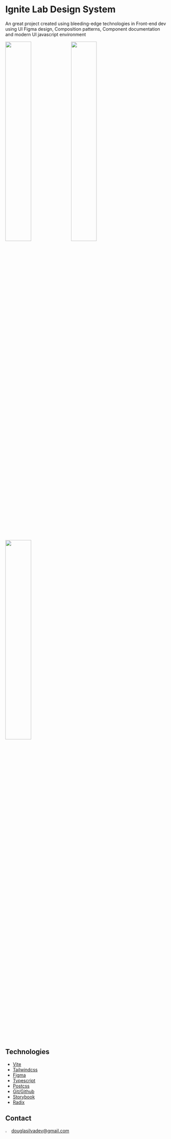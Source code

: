 # Ignite Lab Design System 

An great project created using bleeding-edge technologies in Front-end dev using UI Figma design, Composition patterns, Component documentation and modern UI javascript environment

<div style="align-center">
  <img src="https://i.ibb.co/VNm77Br/ignite-lab-design-system.png" width="40%" />
  <img src="https://i.ibb.co/y5Y2QHR/ignite-lag-components.png" width="40%" />
  <img src="https://i.ibb.co/QPzjWgq/ignite-lab-colors.png" width="40%" />
</div>

## Technologies

- [Vite](https://vitejs.dev/)
- [Tailwindcss](https://tailwindcss.com/)
- [Figma](https://figma.com/)
- [Typescript](https://typescriptlang.org/)
- [Postcss](https://postcss.org/)
- [Git/Github](https://github.com/)
- [Storybook](https://storybookjs.org)
- [Radix](https://www.radix-ui.com/)

## Contact

<img src="https://i.ibb.co/MRYczzz/gmail.png" alt="Douglas Gmail" width="20" heith="20" style="width: 3%" /> douglasilvadev@gmail.com

